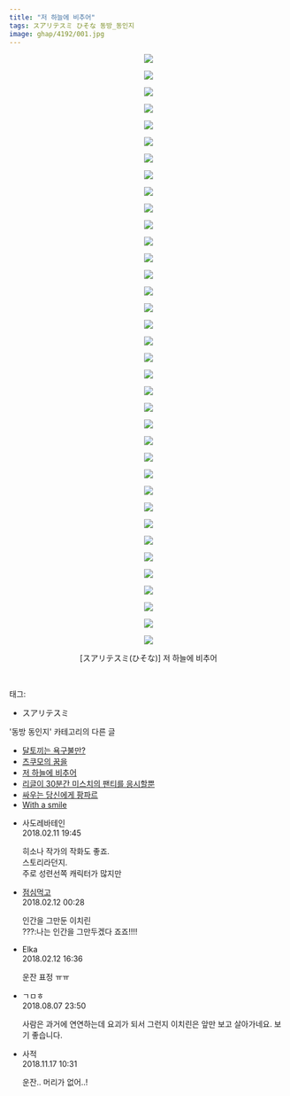 ```yaml
---
title: "저 하늘에 비추어"
tags: スアリテスミ ひそな 동방_동인지
image: ghap/4192/001.jpg
---
```

<div class="article">
<p style="text-align: center; clear: none; float: none;"><img src="{{ site.nasurl }}/ghap/4192/001.jpg"/></p>
<p style="text-align: center; clear: none; float: none;"><img src="{{ site.nasurl }}/ghap/4192/002.jpg"/></p>
<p style="text-align: center; clear: none; float: none;"><img src="{{ site.nasurl }}/ghap/4192/003.jpg"/></p>
<p style="text-align: center; clear: none; float: none;"><img src="{{ site.nasurl }}/ghap/4192/004.jpg"/></p>
<p style="text-align: center; clear: none; float: none;"><img src="{{ site.nasurl }}/ghap/4192/005.jpg"/></p>
<p style="text-align: center; clear: none; float: none;"><img src="{{ site.nasurl }}/ghap/4192/006.jpg"/></p>
<p style="text-align: center; clear: none; float: none;"><img src="{{ site.nasurl }}/ghap/4192/007.jpg"/></p>
<p style="text-align: center; clear: none; float: none;"><img src="{{ site.nasurl }}/ghap/4192/008.jpg"/></p>
<p style="text-align: center; clear: none; float: none;"><img src="{{ site.nasurl }}/ghap/4192/009.jpg"/></p>
<p style="text-align: center; clear: none; float: none;"><img src="{{ site.nasurl }}/ghap/4192/010.jpg"/></p>
<p style="text-align: center; clear: none; float: none;"><img src="{{ site.nasurl }}/ghap/4192/011.jpg"/></p>
<p style="text-align: center; clear: none; float: none;"><img src="{{ site.nasurl }}/ghap/4192/012.jpg"/></p>
<p style="text-align: center; clear: none; float: none;"><img src="{{ site.nasurl }}/ghap/4192/013.jpg"/></p>
<p style="text-align: center; clear: none; float: none;"><img src="{{ site.nasurl }}/ghap/4192/014.jpg"/></p>
<p style="text-align: center; clear: none; float: none;"><img src="{{ site.nasurl }}/ghap/4192/015.jpg"/></p>
<p style="text-align: center; clear: none; float: none;"><img src="{{ site.nasurl }}/ghap/4192/016.jpg"/></p>
<p style="text-align: center; clear: none; float: none;"><img src="{{ site.nasurl }}/ghap/4192/017.jpg"/></p>
<p style="text-align: center; clear: none; float: none;"><img src="{{ site.nasurl }}/ghap/4192/018.jpg"/></p>
<p style="text-align: center; clear: none; float: none;"><img src="{{ site.nasurl }}/ghap/4192/019.jpg"/></p>
<p style="text-align: center; clear: none; float: none;"><img src="{{ site.nasurl }}/ghap/4192/020.jpg"/></p>
<p style="text-align: center; clear: none; float: none;"><img src="{{ site.nasurl }}/ghap/4192/021.jpg"/></p>
<p style="text-align: center; clear: none; float: none;"><img src="{{ site.nasurl }}/ghap/4192/022.jpg"/></p>
<p style="text-align: center; clear: none; float: none;"><img src="{{ site.nasurl }}/ghap/4192/023.jpg"/></p>
<p style="text-align: center; clear: none; float: none;"><img src="{{ site.nasurl }}/ghap/4192/024.jpg"/></p>
<p style="text-align: center; clear: none; float: none;"><img src="{{ site.nasurl }}/ghap/4192/025.jpg"/></p>
<p style="text-align: center; clear: none; float: none;"><img src="{{ site.nasurl }}/ghap/4192/026.jpg"/></p>
<p style="text-align: center; clear: none; float: none;"><img src="{{ site.nasurl }}/ghap/4192/027.jpg"/></p>
<p style="text-align: center; clear: none; float: none;"><img src="{{ site.nasurl }}/ghap/4192/028.jpg"/></p>
<p style="text-align: center; clear: none; float: none;"><img src="{{ site.nasurl }}/ghap/4192/029.jpg"/></p>
<p style="text-align: center; clear: none; float: none;"><img src="{{ site.nasurl }}/ghap/4192/030.jpg"/></p>
<p style="text-align: center; clear: none; float: none;"><img src="{{ site.nasurl }}/ghap/4192/031.jpg"/></p>
<p style="text-align: center; clear: none; float: none;"><img src="{{ site.nasurl }}/ghap/4192/032.jpg"/></p>
<p style="text-align: center; clear: none; float: none;"><img src="{{ site.nasurl }}/ghap/4192/033.jpg"/></p>
<p style="text-align: center; clear: none; float: none;"><img src="{{ site.nasurl }}/ghap/4192/034.jpg"/></p>
<p style="text-align: center; clear: none; float: none;"><img src="{{ site.nasurl }}/ghap/4192/035.jpg"/></p>
<p style="text-align: center; clear: none; float: none;"><img src="{{ site.nasurl }}/ghap/4192/036.jpg"/></p>
<p style="text-align: center; clear: none; float: none;">[スアリテスミ(ひそな)] 저 하늘에 비추어</p>
<p><br/></p>
</div><div class="tagTrail">
<p>태그: </p>
<ul>
<li>スアリテスミ</li>
</ul>
</div><div class="another">
<p>'동방 동인지' 카테고리의 다른 글</p>
<ul>
<li><a href="/2018-02-20-ghap_4199">달토끼는 욕구불만?</a></li>
<li><a href="/2018-02-10-ghap_4193">츠쿠모의 꿈을</a></li>
<li><a href="/2018-02-10-ghap_4192">저 하늘에 비추어</a></li>
<li><a href="/2018-02-10-ghap_4190">리글이 30분간 미스치의 팬티를 응시할뿐</a></li>
<li><a href="/2018-02-10-ghap_4189">싸우는 당신에게 팡파르</a></li>
<li><a href="/2018-02-10-ghap_4188">With a smile</a></li>
</ul>
</div><div class="cb_module cb_fluid">
<div class="cb_wrt cb_profile">
<div class="comment">
<ul>
<li class="cb_thumb_off" id="comment15197490">
<div class="cb_comment_area">
<div class="cb_info_area">
<div class="cb_section">
<span class="cb_nick_name">사도레바테인</span>
</div>
<div class="cb_section">
<span class="cb_date">2018.02.11 19:45 </span>
</div>
</div>
<div class="cb_dsc_comment">
<p class="cb_dsc">
											히소나 작가의 작화도 좋죠.<br/>
스토리라던지.<br/>
주로 성련선쪽 캐릭터가 많지만
										</p>
</div>
</div></li>
<li class="cb_thumb_off" id="comment15197708">
<div class="cb_comment_area">
<div class="cb_info_area">
<div class="cb_section">
<span class="cb_nick_name"> <a href="http://jsvehw" onclick="return openLinkInNewWindow(this)">점심먹고</a></span>
</div>
<div class="cb_section">
<span class="cb_date">2018.02.12 00:28 </span>
</div>
</div>
<div class="cb_dsc_comment">
<p class="cb_dsc">
											인간을 그만둔 이치린<br/>
???:나는 인간을 그만두겠다 죠죠!!!!
										</p>
</div>
</div></li>
<li class="cb_thumb_off" id="comment15198145">
<div class="cb_comment_area">
<div class="cb_info_area">
<div class="cb_section">
<span class="cb_nick_name">Elka</span>
</div>
<div class="cb_section">
<span class="cb_date">2018.02.12 16:36 </span>
</div>
</div>
<div class="cb_dsc_comment">
<p class="cb_dsc">
											운잔 표정 ㅠㅠ
										</p>
</div>
</div></li>
<li class="cb_thumb_off" id="comment15302928">
<div class="cb_comment_area">
<div class="cb_info_area">
<div class="cb_section">
<span class="cb_nick_name">ㄱㅁㅎ</span>
</div>
<div class="cb_section">
<span class="cb_date">2018.08.07 23:50 </span>
</div>
</div>
<div class="cb_dsc_comment">
<p class="cb_dsc">
											사람은 과거에 연연하는데 요괴가 되서 그런지 이치린은 앞만 보고 살아가네요. 보기 좋습니다.
										</p>
</div>
</div></li>
<li class="cb_thumb_off" id="comment15374334">
<div class="cb_comment_area">
<div class="cb_info_area">
<div class="cb_section">
<span class="cb_nick_name">사적</span>
</div>
<div class="cb_section">
<span class="cb_date">2018.11.17 10:31 </span>
</div>
</div>
<div class="cb_dsc_comment">
<p class="cb_dsc">
											운잔.. 머리가 없어..!
										</p>
</div>
</div></li>
</ul>
</div>
</div><!-- commentList close -->
</div>